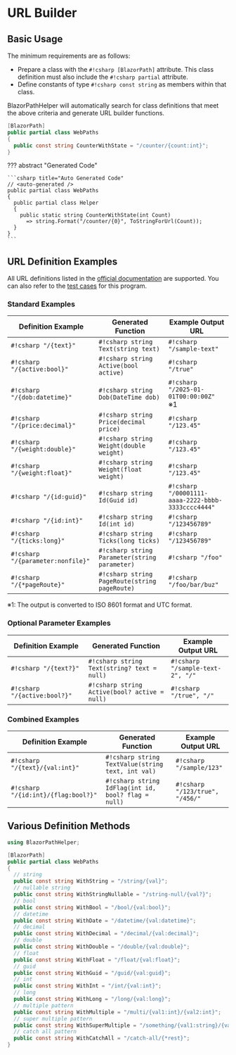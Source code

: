 # URL Builder

## Basic Usage

The minimum requirements are as follows:

* Prepare a class with the `#!csharp [BlazorPath]` attribute. This class definition must also include the `#!csharp partial` attribute.
* Define constants of type `#!csharp const string` as members within that class.

BlazorPathHelper will automatically search for class definitions that meet the above criteria and generate URL builder functions.

```csharp title="WebPaths.cs"
[BlazorPath]
public partial class WebPaths
{
  public const string CounterWithState = "/counter/{count:int}";
}
```

??? abstract "Generated Code"

    ```csharp title="Auto Generated Code"
    // <auto-generated />
    public partial class WebPaths
    {
      public partial class Helper
      {
        public static string CounterWithState(int Count)
          => string.Format("/counter/{0}", ToStringForUrl(Count));
      }
    }
    ```

## URL Definition Examples

All URL definitions listed in the [official documentation](https://learn.microsoft.com/en-us/aspnet/core/blazor/fundamentals/routing?view=aspnetcore-9.0#route-constraints) are supported. You can also refer to the [test cases](https://github.com/arika0093/BlazorPathHelper/blob/main/tests/BlazorPathHelper.Tests/PathTestWithArgs.cs) for this program.

### Standard Examples

| Definition Example                      | Generated Function                              | Example Output URL                                      |
| --------------------------------------- | ----------------------------------------------- | ------------------------------------------------------- |
| `#!csharp "/{text}"`                    | `#!csharp string Text(string text)`             | `#!csharp "/sample-text"`                               |
| `#!csharp "/{active:bool}"`             | `#!csharp string Active(bool active)`           | `#!csharp "/true"`                                      |
| `#!csharp "/{dob:datetime}"`            | `#!csharp string Dob(DateTime dob)`             | `#!csharp "/2025-01-01T00:00:00Z"` ※1                   |
| `#!csharp "/{price:decimal}"`           | `#!csharp string Price(decimal price)`          | `#!csharp "/123.45"`                                    |
| `#!csharp "/{weight:double}"`           | `#!csharp string Weight(double weight)`         | `#!csharp "/123.45"`                                    |
| `#!csharp "/{weight:float}"`            | `#!csharp string Weight(float weight)`          | `#!csharp "/123.45"`                                    |
| `#!csharp "/{id:guid}"`                 | `#!csharp string Id(Guid id)`                   | `#!csharp "/00001111-aaaa-2222-bbbb-3333cccc4444"`      |
| `#!csharp "/{id:int}"`                  | `#!csharp string Id(int id)`                    | `#!csharp "/123456789"`                                 |
| `#!csharp "/{ticks:long}"`              | `#!csharp string Ticks(long ticks)`             | `#!csharp "/123456789"`                                 |
| `#!csharp "/{parameter:nonfile}"`       | `#!csharp string Parameter(string parameter)`   | `#!csharp "/foo"`                                       |
| `#!csharp "/{*pageRoute}"`              | `#!csharp string PageRoute(string pageRoute)`   | `#!csharp "/foo/bar/buz"`                               |

※1: The output is converted to ISO 8601 format and UTC format.

### Optional Parameter Examples

| Definition Example                      | Generated Function                                  | Example Output URL                      |
| --------------------------------------- | --------------------------------------------------- | --------------------------------------- |
| `#!csharp "/{text?}"`                   | `#!csharp string Text(string? text = null)`         | `#!csharp "/sample-text-2", "/"`        |
| `#!csharp "/{active:bool?}"`            | `#!csharp string Active(bool? active = null)`       | `#!csharp "/true", "/"`                 |

### Combined Examples

| Definition Example                      | Generated Function                                      | Example Output URL                      |
| --------------------------------------- | ------------------------------------------------------- | --------------------------------------- |
| `#!csharp "/{text}/{val:int}"`          | `#!csharp string TextValue(string text, int val)`       | `#!csharp "/sample/123"`                |
| `#!csharp "/{id:int}/{flag:bool?}"`     | `#!csharp string IdFlag(int id, bool? flag = null)`     | `#!csharp "/123/true", "/456/"`         |

## Various Definition Methods

```csharp title="WebPaths.cs"
using BlazorPathHelper;

[BlazorPath]
public partial class WebPaths
{
  // string
  public const string WithString = "/string/{val}";
  // nullable string
  public const string WithStringNullable = "/string-null/{val?}";
  // bool
  public const string WithBool = "/bool/{val:bool}";
  // datetime
  public const string WithDate = "/datetime/{val:datetime}";
  // decimal
  public const string WithDecimal = "/decimal/{val:decimal}";
  // double
  public const string WithDouble = "/double/{val:double}";
  // float
  public const string WithFloat = "/float/{val:float}";
  // guid
  public const string WithGuid = "/guid/{val:guid}";
  // int
  public const string WithInt = "/int/{val:int}";
  // long
  public const string WithLong = "/long/{val:long}";
  // multiple pattern
  public const string WithMultiple = "/multi/{val1:int}/{val2:int}";
  // super multiple pattern
  public const string WithSuperMultiple = "/something/{val1:string}/{val2:int}/{val3:double?}";
  // catch all pattern
  public const string WithCatchAll = "/catch-all/{*rest}";
}
```